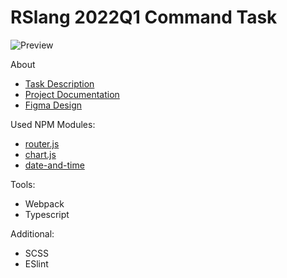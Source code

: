 # RSlang 2022Q1 Command Task

![Preview](https://user-images.githubusercontent.com/26232484/187568790-3b118f50-f773-4d1d-9100-4cc970a84dee.png)

About
* [Task Description](https://github.com/rolling-scopes-school/tasks/blob/master/tasks/stage-2/rs-lang/rslang.md)
* [Project Documentation](https://goofy-secure-b26.notion.site/RS-Lang-02cab7e30a424ca184c9284203e33e1e)
* [Figma Design](https://www.figma.com/file/2WF9g7pRAwPl5InvHVDQZu/RS-Lang-Design?node-id=19%3A4202)

Used NPM Modules:
* [router.js](https://www.npmjs.com/package/routerjs)
* [chart.js](https://www.npmjs.com/package/chart.js)
* [date-and-time](https://www.npmjs.com/package/date-and-time)

Tools:
* Webpack
* Typescript

Additional:
* SCSS
* ESlint